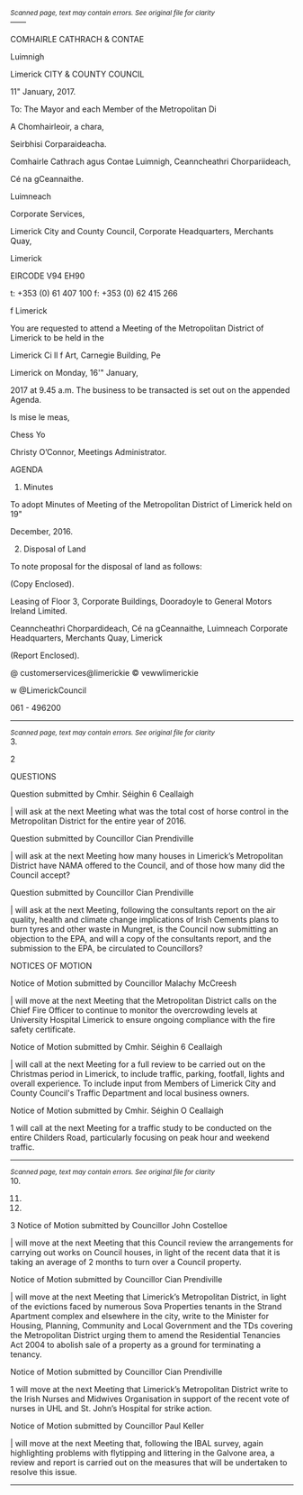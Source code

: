 *<small>Scanned page, text may contain errors. See original file for clarity</small>*  
——

COMHAIRLE
CATHRACH & CONTAE

Luimnigh

Limerick
CITY & COUNTY
COUNCIL

11" January, 2017.

To: The Mayor and each Member of the Metropolitan Di

A Chomhairleoir, a chara,

Seirbhisi Corparaideacha.

Comhairle Cathrach agus Contae Luimnigh,
Ceanncheathri Chorpariideach,

Cé na gCeannaithe.

Luimneach

Corporate Services,

Limerick City and County Council,
Corporate Headquarters,
Merchants Quay,

Limerick

EIRCODE V94 EH90

t: +353 (0) 61 407 100
f: +353 (0) 62 415 266

f Limerick

You are requested to attend a Meeting of the Metropolitan District of Limerick to be held in the

Limerick Ci ll f Art, Carnegie Building, Pe

Limerick on Monday, 16'" January,

2017 at 9.45 a.m. The business to be transacted is set out on the appended Agenda.

Is mise le meas,

Chess Yo

Christy O’Connor,
Meetings Administrator.

AGENDA

1. Minutes

To adopt Minutes of Meeting of the Metropolitan District of Limerick held on 19"

December, 2016.

2. Disposal of Land

To note proposal for the disposal of land as follows:

(Copy Enclosed).

Leasing of Floor 3, Corporate Buildings, Dooradoyle to General Motors Ireland Limited.

Ceanncheathri Chorpardideach, Cé na gCeannaithe, Luimneach
Corporate Headquarters, Merchants Quay, Limerick

(Report Enclosed).

@ customerservices@limerickie
© vewwlimerickie

w @LimerickCouncil

061 - 496200

---
*<small>Scanned page, text may contain errors. See original file for clarity</small>*  
3.

2

QUESTIONS

Question submitted by Cmhir. Séighin 6 Ceallaigh

| will ask at the next Meeting what was the total cost of horse control in the Metropolitan
District for the entire year of 2016.

Question submitted by Councillor Cian Prendiville

| will ask at the next Meeting how many houses in Limerick’s Metropolitan District have
NAMA offered to the Council, and of those how many did the Council accept?

Question submitted by Councillor Cian Prendiville

| will ask at the next Meeting, following the consultants report on the air quality, health
and climate change implications of Irish Cements plans to burn tyres and other waste in
Mungret, is the Council now submitting an objection to the EPA, and will a copy of the
consultants report, and the submission to the EPA, be circulated to Councillors?

NOTICES OF MOTION

Notice of Motion submitted by Councillor Malachy McCreesh

| will move at the next Meeting that the Metropolitan District calls on the Chief Fire Officer
to continue to monitor the overcrowding levels at University Hospital Limerick to ensure
ongoing compliance with the fire safety certificate.

Notice of Motion submitted by Cmhir. Séighin 6 Ceallaigh

| will call at the next Meeting for a full review to be carried out on the Christmas period in
Limerick, to include traffic, parking, footfall, lights and overall experience. To include input
from Members of Limerick City and County Council's Traffic Department and local business
owners.

Notice of Motion submitted by Cmhir. Séighin O Ceallaigh

1 will call at the next Meeting for a traffic study to be conducted on the entire Childers
Road, particularly focusing on peak hour and weekend traffic.

---
*<small>Scanned page, text may contain errors. See original file for clarity</small>*  
10.

11.

12.

3
Notice of Motion submitted by Councillor John Costelloe

| will move at the next Meeting that this Council review the arrangements for carrying out
works on Council houses, in light of the recent data that it is taking an average of 2 months
to turn over a Council property.

Notice of Motion submitted by Councillor Cian Prendiville

| will move at the next Meeting that Limerick’s Metropolitan District, in light of the
evictions faced by numerous Sova Properties tenants in the Strand Apartment complex and
elsewhere in the city, write to the Minister for Housing, Planning, Community and Local
Government and the TDs covering the Metropolitan District urging them to amend the
Residential Tenancies Act 2004 to abolish sale of a property as a ground for terminating a
tenancy.

Notice of Motion submitted by Councillor Cian Prendiville

1 will move at the next Meeting that Limerick’s Metropolitan District write to the Irish
Nurses and Midwives Organisation in support of the recent vote of nurses in UHL and St.
John’s Hospital for strike action.

Notice of Motion submitted by Councillor Paul Keller

| will move at the next Meeting that, following the IBAL survey, again highlighting problems
with flytipping and littering in the Galvone area, a review and report is carried out on the
measures that will be undertaken to resolve this issue.

---
